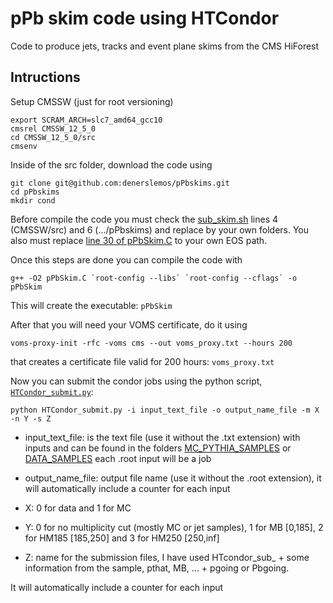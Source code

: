 # pPb skim code using HTCondor

Code to produce jets, tracks and event plane skims from the CMS HiForest

## Intructions

Setup CMSSW (just for root versioning)
```
export SCRAM_ARCH=slc7_amd64_gcc10
cmsrel CMSSW_12_5_0
cd CMSSW_12_5_0/src
cmsenv
```
Inside of the src folder, download the code using
```
git clone git@github.com:denerslemos/pPbskims.git
cd pPbskims
mkdir cond
```
Before compile the code you must check the [sub_skim.sh](https://github.com/denerslemos/pPbskims/blob/main/sub_skim.sh) lines 4 (CMSSW/src) and 6 (.../pPbskims) and replace by your own folders. You also must replace [line 30 of pPbSkim.C](https://github.com/denerslemos/pPbskims/blob/main/pPbSkim.C#L30) to your own EOS path.

Once this steps are done you can compile the code with
```
g++ -O2 pPbSkim.C `root-config --libs` `root-config --cflags` -o pPbSkim
```
This will create the executable: ```pPbSkim``` 

After that you will need your VOMS certificate, do it using
```
voms-proxy-init -rfc -voms cms --out voms_proxy.txt --hours 200
```
that creates a certificate file valid for 200 hours: ```voms_proxy.txt```

Now you can submit the condor jobs using the python script, [```HTCondor_submit.py```](https://github.com/denerslemos/pPbskims/blob/main/HTCondor_submit.py):

```
python HTCondor_submit.py -i input_text_file -o output_name_file -m X -n Y -s Z
```

- input_text_file: is the text file (use it without the .txt extension) with inputs and can be found in the folders [MC_PYTHIA_SAMPLES](https://github.com/denerslemos/pPbskims/tree/main/MC_PYTHIA_SAMPLES) or [DATA_SAMPLES](https://github.com/denerslemos/pPbskims/tree/main/DATA_SAMPLES) each .root input will be a job

- output_name_file: output file name (use it without the .root extension), it will automatically include a counter for each input

- X: 0 for data and 1 for MC

- Y: 0 for no multiplicity cut (mostly MC or jet samples), 1 for MB [0,185], 2 for HM185 [185,250] and 3 for HM250 [250,inf]

- Z: name for the submission files, I have used HTcondor_sub_ + some information from the sample, pthat, MB, ... + pgoing or Pbgoing.

It will automatically include a counter for each input

